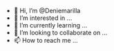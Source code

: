 - 👋 Hi, I’m @Deniemarilla
- 👀 I’m interested in ...
- 🌱 I’m currently learning ...
- 💞️ I’m looking to collaborate on ...
- 📫 How to reach me ...

<!---
Deniemarilla/Deniemarilla is a ✨ special ✨ repository because its `README.md` (this file) appears on your GitHub profile.
You can click the Preview link to take a look at your changes.
--->
